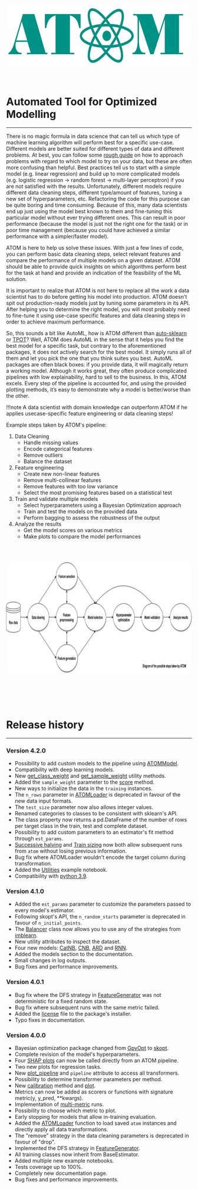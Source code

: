 <div align="center">
    <img src="img/logo.png" alt="ATOM" height="170" width="600"/>
</div>
<br><br>

# Automated Tool for Optimized Modelling
----------------------------------------


There is no magic formula in data science that can tell us which type of machine
 learning algorithm will perform best for a specific use-case. Different models
 are better suited for different types of data and different problems. At best,
 you can follow some [rough guide](https://scikit-learn.org/stable/tutorial/machine_learning_map/index.html)
 on how to approach problems with regard to which model to try on your data, but
 these are often more confusing than helpful. Best practices tell
 us to start with a simple model (e.g. linear regression) and build up to more
 complicated models (e.g. logistic regression -> random forest -> multi-layer perceptron)
 if you are not satisfied with the results. Unfortunately, different models require
 different data cleaning steps, different type/amount of features, tuning a new set
 of hyperparameters, etc. Refactoring the code for this purpose can be quite boring
 and time consuming. Because of this, many data scientists end up just using the model
 best known to them and fine-tuning this particular model without ever trying different
 ones. This can result in poor performance (because the model is just not the right one
 for the task) or in poor time management (because you could have achieved a similar
 performance with a simpler/faster model).

ATOM is here to help us solve these issues. With just a few lines of code, you can
 perform basic data cleaning steps, select relevant features and compare the performance
 of multiple models on a given dataset. ATOM should be able to provide quick insights
 on which algorithms perform best for the task at hand and provide an indication of
 the feasibility of the ML solution.

It is important to realize that ATOM is not here to replace all the work a data
 scientist has to do before getting his model into production. ATOM doesn't spit out
 production-ready models just by tuning some parameters in its API. After helping you
 to determine the right model, you will most probably need to fine-tune it using
 use-case specific features and data cleaning steps in order to achieve maximum performance.

So, this sounds a bit like AutoML, how is ATOM different than 
 [auto-sklearn](https://automl.github.io/auto-sklearn/master/) or [TPOT](http://epistasislab.github.io/tpot/)?
 Well, ATOM does AutoML in the sense that it helps you find the best model for a
 specific task, but contrary to the aforementioned packages, it does not actively
 search for the best model. It simply runs all of them and let you pick the one that
 you think suites you best. AutoML packages are often black boxes: if you provide
 data, it will magically return a working model. Although it works great, they often
 produce complicated pipelines with low explainability, hard to sell to the business.
 In this, ATOM excels. Every step of the pipeline is accounted for, and using the
 provided plotting methods, it’s easy to demonstrate why a model is better/worse than
 the other.

!!!note
    A data scientist with domain knowledge can outperform ATOM if he applies
    usecase-specific feature engineering or data cleaning steps! 


Example steps taken by ATOM's pipeline:

1. Data Cleaning
	* Handle missing values
	* Encode categorical features
    * Remove outliers
	* Balance the dataset
2. Feature engineering
    * Create new non-linear features
	* Remove multi-collinear features
	* Remove features with too low variance
	* Select the most promising features based on a statistical test
3. Train and validate multiple models
	* Select hyperparameters using a Bayesian Optimization approach
	* Train and test the models on the provided data
	* Perform bagging to assess the robustness of the output
4. Analyze the results
    * Get the model scores on various metrics
    * Make plots to compare the model performances


<br/><br/>

<div align="center">
    <img src="img/diagram.jpg" alt="diagram" height="300" width="1000"/>
</div>

<br><br><br><br>



# Release history
-----------------

### Version 4.2.0

* Possibility to add custom models to the pipeline using [ATOMModel](./API/ATOM/atommodel).
* Compatibility with deep learning models.
* New [get_class_weight](./API/ATOM/atomclassifier#get-class-weight) and
  [get_sample_weight](./API/ATOM/atomclassifier#get-sample-weight) utility methods.
* Added the `sample_weight` parameter to the [score](./API/predicting/score) method.
* New ways to initialize the data in the `training` instances.
* The `n_rows` parameter in [ATOMLoader](./API/ATOM/atomloader) is deprecated in
  favour of the new data input formats.
* The `test_size` parameter now also allows integer values.
* Renamed categories to classes to be consistent with sklearn's API.
* The class property now returns a pd.DataFrame of the number of rows per target class
  in the train, test and complete dataset.
* Possibility to add custom parameters to an estimator's fit method through `est_params`.
* [Successive halving](./user_guide/#successive-halving) and [Train sizing](./API/user_guide/#train-sizing)
  now both allow subsequent runs from `atom` without losing previous information.
* Bug fix where ATOMLoader wouldn't encode the target column during transformation.
* Added the [Utilities](./examples/utilities/utilities) example notebook.
* Compatibility with [python 3.9](https://www.python.org/downloads/release/python-390/).


### Version 4.1.0
* Added the `est_params` parameter to customize the parameters passed to every model's
  estimator.
* Following skopt's API, the `n_random_starts` parameter is deprecated in favour of
 `n_initial_points`.
* The [Balancer](./API/data_cleaning/balancer) class now allows you to use any of the
  strategies from [imblearn](https://imbalanced-learn.readthedocs.io/en/stable/index.html).
* New utility attributes to inspect the dataset.
* Four new models: [CatNB](./API/models/catnb), [CNB](./API/models/cnb),
  [ARD](./API/models/ard) and [RNN](./API/models/rnn).
* Added the models section to the documentation.
* Small changes in log outputs.
* Bug fixes and performance improvements.

### Version 4.0.1
* Bug fix where the DFS strategy in [FeatureGenerator](./API/feature_engineering/feature_generator)
  was not deterministic for a fixed random state.
* Bug fix where subsequent runs with the same metric failed.
* Added the [license](./license) file to the package's installer.
* Typo fixes in documentation.

### Version 4.0.0
* Bayesian optimization package changed from [GpyOpt](http://sheffieldml.github.io/GPyOpt/)
  to [skopt](https://scikit-optimize.github.io/stable/).
* Complete revision of the model's hyperparameters.
* Four [SHAP plots](./user_guide/#shap) can now be called directly from an ATOM pipeline.
* Two new plots for regression tasks.
* New [plot_pipeline](./API/plots/plot_pipeline) and `pipeline` attribute to access all transformers. 
* Possibility to determine transformer parameters per method.
* New [calibration](./API/ATOM/atomclassifier/#calibrate) method and [plot](./API/plots/plot_calibration).
* Metrics can now be added as scorers or functions with signature metric(y, y_pred, **kwargs).
* Implementation of [multi-metric](./user_guide/#metric) runs.
* Possibility to choose which metric to plot.
* Early stopping for models that allow in-training evaluation.
* Added the [ATOMLoader](./API/ATOM/atomloader) function to load saved `atom` instances
  and directly apply all data transformations.
* The "remove" strategy in the data cleaning parameters is deprecated in favour of "drop".
* Implemented the DFS strategy in [FeatureGenerator](./API/feature_engineering/feature_generator).
* All training classes now inherit from BaseEstimator.
* Added multiple new example notebooks.
* Tests coverage up to 100%.
* Completely new documentation page.
* Bug fixes and performance improvements.